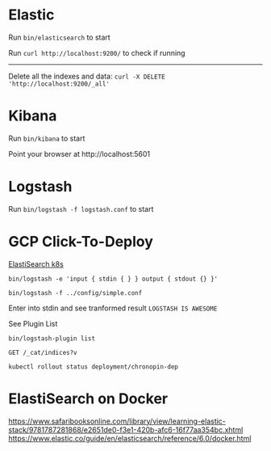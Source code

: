 # Elastic

Run `bin/elasticsearch` to start

Run `curl http://localhost:9200/` to check if running

---

Delete all the indexes and data:
`curl -X DELETE 'http://localhost:9200/_all'`

# Kibana

Run `bin/kibana` to start

Point your browser at http://localhost:5601

# Logstash

Run `bin/logstash -f logstash.conf` to start

# GCP Click-To-Deploy

[ElastiSearch k8s](https://github.com/GoogleCloudPlatform/click-to-deploy/tree/master/k8s/elasticsearch)






`bin/logstash -e 'input { stdin { } } output { stdout {} }'`

`bin/logstash -f ../config/simple.conf`

Enter into stdin and see tranformed result
`LOGSTASH IS AWESOME`


See Plugin List

`bin/logstash-plugin list`

`GET /_cat/indices?v`


`kubectl rollout status deployment/chronopin-dep`




# ElastiSearch on Docker
https://www.safaribooksonline.com/library/view/learning-elastic-stack/9781787281868/e2651de0-f3e1-420b-afc6-16f77aa354bc.xhtml
https://www.elastic.co/guide/en/elasticsearch/reference/6.0/docker.html
